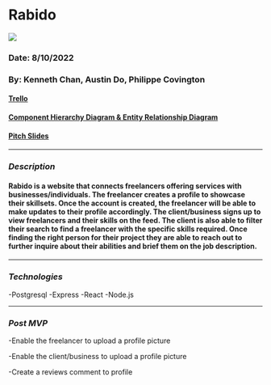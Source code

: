 # Rabido

<img src="https://o.remove.bg/downloads/7f5819ee-ca51-416f-ae9e-da16c55c15f1/40f7fb53504d92c02ed05d055168fe4c-removebg-preview__2_-removebg-preview.png"/>

### Date: 8/10/2022

### By: Kenneth Chan, Austin Do, Philippe Covington

#### [Trello](https://github.com/users/phicov/projects/1/views/1)

#### [Component Hierarchy Diagram & Entity Relationship Diagram](https://drive.google.com/file/d/1QNlzVS9sxt8pbrxwxD0uIWy81-MzGRF9/view?usp=sharing)

#### [Pitch Slides](https://docs.google.com/presentation/d/1HUrO2wHtleAM9TWAxigKFs-YDKhxcyKJiUcwDUOL2tM/edit?usp=sharing)
---

### **_Description_**

#### Rabido is a website that connects freelancers offering services with businesses/individuals. The freelancer creates a profile to showcase their skillsets. Once the account is created, the freelancer will be able to make updates to their profile accordingly. The client/business signs up to view freelancers and their skills on the feed. The client is also able to filter their search to find a freelancer with the specific skills required. Once finding the right person for their project they are able to reach out to further inquire about their abilities and brief them on the job description.

---

### **_Technologies_**

-Postgresql
-Express
-React
-Node.js

---

### **_Post MVP_**

-Enable the freelancer to upload a profile picture

-Enable the client/business to upload a profile picture

-Create a reviews comment to profile

####
